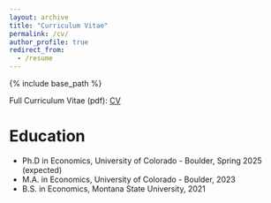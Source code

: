 ```yaml
---
layout: archive
title: "Curriculum Vitae"
permalink: /cv/
author_profile: true
redirect_from:
  - /resume
---
```


{% include base_path %}

Full Curriculum Vitae (pdf): [CV](/files/Truax_CV.pdf)

Education
======
* Ph.D in Economics, University of Colorado - Boulder, Spring 2025 (expected)
* M.A. in Economics, University of Colorado - Boulder, 2023
* B.S. in Economics, Montana State University, 2021
 
